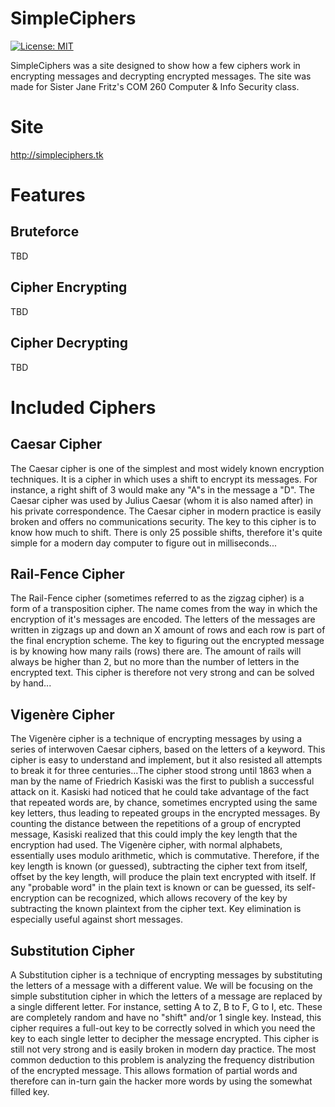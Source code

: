 # SimpleCiphers
[![License: MIT](https://img.shields.io/badge/License-MIT-yellow.svg)](https://github.com/TheWolfBadger/SimpleCiphers/blob/master/LICENSE)

SimpleCiphers was a site designed to show how a few ciphers work in encrypting messages and decrypting encrypted messages.
The site was made for Sister Jane Fritz's COM 260 Computer & Info Security class.
# Site
http://simpleciphers.tk
# Features
## Bruteforce
TBD
## Cipher Encrypting
TBD
## Cipher Decrypting
TBD
# Included Ciphers
## Caesar Cipher
The Caesar cipher is one of the simplest and most widely known encryption techniques. It is a cipher in which uses a shift to encrypt its messages. For instance, a right shift of 3 would make any "A"s in the message a "D". The Caesar cipher was used by Julius Caesar (whom it is also named after) in his private correspondence. The Caesar cipher in modern practice is easily broken and offers no communications security. The key to this cipher is to know how much to shift. There is only 25 possible shifts, therefore it's quite simple for a modern day computer to figure out in milliseconds...
## Rail-Fence Cipher
The Rail-Fence cipher (sometimes referred to as the zigzag cipher) is a form of a transposition cipher. The name comes from the way in which the encryption of it's messages are encoded. The letters of the messages are written in zigzags up and down an X amount of rows and each row is part of the final encryption scheme. The key to figuring out the encrypted message is by knowing how many rails (rows) there are. The amount of rails will always be higher than 2, but no more than the number of letters in the encrypted text. This cipher is therefore not very strong and can be solved by hand...
## Vigenère Cipher
The Vigenère cipher is a technique of encrypting messages by using a series of interwoven Caesar ciphers, based on the letters of a keyword. This cipher is easy to understand and implement, but it also resisted all attempts to break it for three centuries...The cipher stood strong until 1863 when a man by the name of Friedrich Kasiski was the first to publish a successful attack on it. Kasiski had noticed that he could take advantage of the fact that repeated words are, by chance, sometimes encrypted using the same key letters, thus leading to repeated groups in the encrypted messages. By counting the distance between the repetitions of a group of encrypted message, Kasiski realized that this could imply the key length that the encryption had used. The Vigenère cipher, with normal alphabets, essentially uses modulo arithmetic, which is commutative. Therefore, if the key length is known (or guessed), subtracting the cipher text from itself, offset by the key length, will produce the plain text encrypted with itself. If any "probable word" in the plain text is known or can be guessed, its self-encryption can be recognized, which allows recovery of the key by subtracting the known plaintext from the cipher text. Key elimination is especially useful against short messages.
## Substitution Cipher
A Substitution cipher is a technique of encrypting messages by substituting the letters of a message with a different value. We will be focusing on the simple substitution cipher in which the letters of a message are replaced by a single different letter. For instance, setting A to Z, B to F, G to I, etc. These are completely random and have no "shift" and/or 1 single key. Instead, this cipher requires a full-out key to be correctly solved in which you need the key to each single letter to decipher the message encrypted. This cipher is still not very strong and is easily broken in modern day practice. The most common deduction to this problem is analyzing the frequency distribution of the encrypted message. This allows formation of partial words and therefore can in-turn gain the hacker more words by using the somewhat filled key.